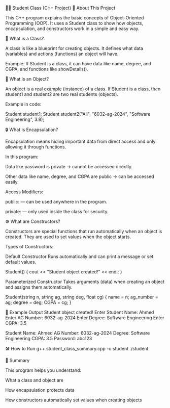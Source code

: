🧑‍💻 Student Class (C++ Project)
📘 About This Project

This C++ program explains the basic concepts of Object-Oriented Programming (OOP).
It uses a Student class to show how objects, encapsulation, and constructors work in a simple and easy way.

🧩 What is a Class?

A class is like a blueprint for creating objects.
It defines what data (variables) and actions (functions) an object will have.

Example:
If Student is a class, it can have data like name, degree, and CGPA, and functions like showDetails().

🧠 What is an Object?

An object is a real example (instance) of a class.
If Student is a class, then student1 and student2 are two real students (objects).

Example in code:

Student student1;
Student student2("Ali", "6032-ag-2024", "Software Engineering", 3.8);

🔒 What is Encapsulation?

Encapsulation means hiding important data from direct access and only allowing it through functions.

In this program:

Data like password is private → cannot be accessed directly.

Other data like name, degree, and CGPA are public → can be accessed easily.

Access Modifiers:

public: — can be used anywhere in the program.

private: — only used inside the class for security.

⚙️ What are Constructors?

Constructors are special functions that run automatically when an object is created.
They are used to set values when the object starts.

Types of Constructors:

Default Constructor
Runs automatically and can print a message or set default values.

Student() {
    cout << "Student object created!" << endl;
}


Parameterized Constructor
Takes arguments (data) when creating an object and assigns them automatically.

Student(string n, string ag, string deg, float cg) {
    name = n;
    ag_number = ag;
    degree = deg;
    CGPA = cg;
}

🧾 Example Output
Student object created!
Enter Student Name: Ahmed
Enter AG Number: 6032-ag-2024
Enter Degree: Software Engineering
Enter CGPA: 3.5

Student Name: Ahmed
AG Number: 6032-ag-2024
Degree: Software Engineering
CGPA: 3.5
Password: abc123

🛠️ How to Run
g++ student_class_summary.cpp -o student
./student

🏁 Summary

This program helps you understand:

What a class and object are

How encapsulation protects data

How constructors automatically set values when creating objects